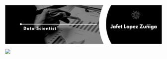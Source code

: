 <div id="header" align="center">
  <img decoding="async" src="https://github.com/jafet-alf97/data-scientist-portfolio/blob/main/portada-github.png" width="800"/>
</div>

[![](https://img.shields.io/badge/LinkedIn-0077B5?style=for-the-badge&logo=linkedin&logoColor=white)](https://www.linkedin.com/in/jafet-lopez-zu%C3%B1iga-477aa2261/)

<div id="badges" align="center">
  <img decoding="async" src="https://visitor-badge-reloaded.herokuapp.com/badge?page_id=jafet-alf97.data-scientist-portfolio&color=00cf00" alt=""/>
</div>
